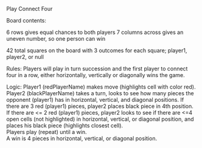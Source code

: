 Play Connect Four

Board contents:

6 rows gives equal chances to both players
7 columns across gives an uneven number, so one person can win

42 total squares on the board with 3 outcomes for each square; player1, player2, or null

Rules:
Players will play in turn succession and the first player to connect four in a row, either horizontally, vertically or diagonally wins the game.

Logic:
Player1 (redPlayerName) makes move (highlights cell with color red).  Player2 (blackPlayerName) takes a turn, looks to see how many pieces the opponent (player1) has in horizontal, vertical, and diagonal positions.
If there are 3 red (player1) pieces, player2 places black piece in 4th position.
If there are <= 2 red (player1) pieces, player2 looks to see if there are <=4 open cells (not highlighted) in horizontal, vertical, or diagonal position, and places his black piece (highlights closest cell).  
Players play (repeat) until a win.  
A win is 4 pieces in horizontal, vertical, or diagonal position.
